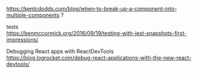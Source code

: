 https://kentcdodds.com/blog/when-to-break-up-a-component-into-multiple-components ?


tests  
https://benmccormick.org/2016/09/19/testing-with-jest-snapshots-first-impressions/


Debugging React apps with ReactDevTools  
https://blog.logrocket.com/debug-react-applications-with-the-new-react-devtools/  
